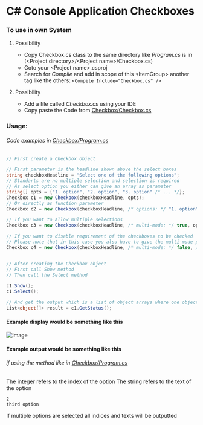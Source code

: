 # C# Console Application Checkboxes


### To use in own System
1. Possibility
    * Copy Checkbox.cs class to the same directory like _Program.cs_ is in (\<Project directory\>/\<Project name\>/Checkbox.cs)
    * Goto your \<Project name\>.csproj
    * Search for _Compile_ and add in scope of this \<ItemGroup\> another tag like the others: ``<Compile Include="Checkbox.cs" />``

2. Possibility
    * Add a file called _Checkbox.cs_ using your IDE
    * Copy paste the Code from [Checkbox/Checkbox.cs](https://github.com/LarsVomMars/Checkboxes/blob/master/Checkbox/Checkbox.cs)

### Usage:
###### Code examples in [Checkbox/Program.cs](https://github.com/LarsVomMars/Checkboxes/blob/master/Checkbox/Program.cs)

```c#
// First create a Checkbox object

// First parameter is the headline shown above the select boxes
string checkboxHeadline = "Select one of the following options";
// Standarts are no multiple selection and selection is required
// As select option you either can give an array as parameter
string[] opts = {"1. option", "2. option", "3. option" /* ... */};
Checkbox c1 = new Checkbox(checkboxHeadline, opts);
// Or directly as function parameter
Checkbox c2 = new Checkbox(checkboxHeadline, /* options: */ "1. option", "2. option", "3. option" /* ... */);

// If you want to allow multiple selections
Checkbox c3 = new Checkbox(checkboxHeadline, /* multi-mode: */ true, opts);

// If you want to disable requirement of the checkboxes to be checked
// Please note that in this case you also have to give the multi-mode parameter
Checkbox c4 = new Checkbox(checkboxHeadline, /* multi-mode: */ false, /* required: */ false, opts);


// After creating the Checkbox object
// First call Show method
// Then call the Select method

c1.Show();
c1.Select();

// And get the output which is a list of object arrays where one object array contains the index and the name of the selected option
List<object[]> result = c1.GetStatus();
```

#### Example display would be something like this
![image](.github/cce.png)

#### Example output would be something like this
###### if using the method like in [Checkbox/Program.cs](https://github.com/LarsVomMars/Checkboxes/blob/master/Checkbox/Program.cs)

The integer refers to the index of the option
The string refers to the text of the option
```
2
third option
```

If multiple options are selected all indices and texts will be outputted
